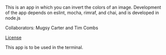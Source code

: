 This is an app in which you can invert the colors of an image.
Development of the app depends on eslint, mocha, rimraf, and chai, and is developed in node.js

Collaborators: Mugsy Carter and Tim Combs

[License](./LICENSE.md)

This app is to be used in the terminal.
